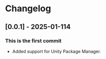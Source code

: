# Changelog

## [0.0.1] - 2025-01-114
### This is the first commit
- Added support for Unity Package Manager.
